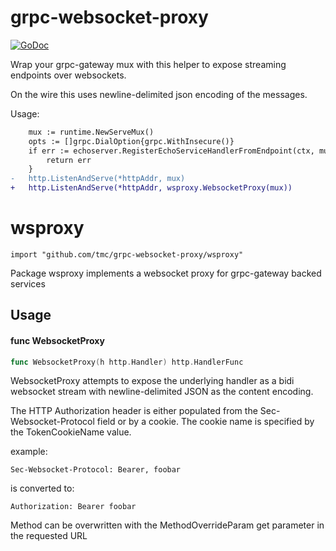 # grpc-websocket-proxy

[![GoDoc](https://godoc.org/github.com/tmc/grpc-websocket-proxy/wsproxy?status.svg)](http://godoc.org/github.com/tmc/grpc-websocket-proxy/wsproxy)

Wrap your grpc-gateway mux with this helper to expose streaming endpoints over websockets.

On the wire this uses newline-delimited json encoding of the messages.

Usage:
```diff
	mux := runtime.NewServeMux()
	opts := []grpc.DialOption{grpc.WithInsecure()}
	if err := echoserver.RegisterEchoServiceHandlerFromEndpoint(ctx, mux, *grpcAddr, opts); err != nil {
		return err
	}
-	http.ListenAndServe(*httpAddr, mux)
+	http.ListenAndServe(*httpAddr, wsproxy.WebsocketProxy(mux))
```


# wsproxy
    import "github.com/tmc/grpc-websocket-proxy/wsproxy"

Package wsproxy implements a websocket proxy for grpc-gateway backed services

## Usage
#### func  WebsocketProxy

```go
func WebsocketProxy(h http.Handler) http.HandlerFunc
```
WebsocketProxy attempts to expose the underlying handler as a bidi websocket
stream with newline-delimited JSON as the content encoding.

The HTTP Authorization header is either populated from the
Sec-Websocket-Protocol field or by a cookie. The cookie name is specified by the
TokenCookieName value.

example:

    Sec-Websocket-Protocol: Bearer, foobar

is converted to:

    Authorization: Bearer foobar

Method can be overwritten with the MethodOverrideParam get parameter in the
requested URL
